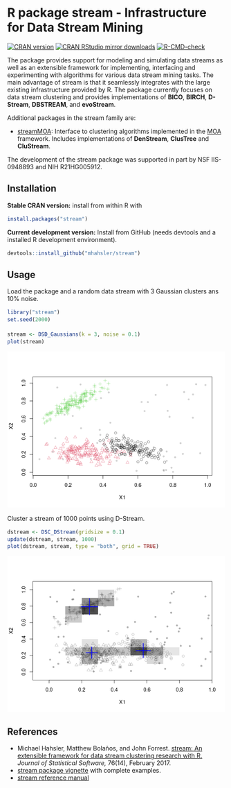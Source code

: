 R package stream - Infrastructure for Data Stream Mining
================

[![CRAN
version](http://www.r-pkg.org/badges/version/stream)](https://cran.r-project.org/package=stream)
[![CRAN RStudio mirror
downloads](http://cranlogs.r-pkg.org/badges/stream)](https://cran.r-project.org/package=stream)
[![R-CMD-check](https://github.com/mhahsler/stream/workflows/R-CMD-check/badge.svg)](https://github.com/mhahsler/stream/actions)

The package provides support for modeling and simulating data streams as
well as an extensible framework for implementing, interfacing and
experimenting with algorithms for various data stream mining tasks. The
main advantage of stream is that it seamlessly integrates with the large
existing infrastructure provided by R. The package currently focuses on
data stream clustering and provides implementations of **BICO**,
**BIRCH**, **D-Stream**, **DBSTREAM**, and **evoStream**.

Additional packages in the stream family are:

-   [streamMOA](https://github.com/mhahsler/streamMOA): Interface to
    clustering algorithms implemented in the
    [MOA](https://moa.cms.waikato.ac.nz/) framework. Includes
    implementations of **DenStream**, **ClusTree** and **CluStream**.

The development of the stream package was supported in part by NSF
IIS-0948893 and NIH R21HG005912.

## Installation

**Stable CRAN version:** install from within R with

``` r
install.packages("stream")
```

**Current development version:** Install from GitHub (needs devtools and
a installed R development environment).

``` r
devtools::install_github("mhahsler/stream")
```

## Usage

Load the package and a random data stream with 3 Gaussian clusters ans
10% noise.

``` r
library("stream")
set.seed(2000)

stream <- DSD_Gaussians(k = 3, noise = 0.1)
plot(stream)
```

![](inst/README_files/unnamed-chunk-4-1.png)<!-- -->

Cluster a stream of 1000 points using D-Stream.

``` r
dstream <- DSC_DStream(gridsize = 0.1)
update(dstream, stream, 1000)
plot(dstream, stream, type = "both", grid = TRUE)
```

![](inst/README_files/Dstream-1.png)<!-- -->

## References

-   Michael Hahsler, Matthew Bolaños, and John Forrest. [stream: An
    extensible framework for data stream clustering research with
    R.](https://dx.doi.org/10.18637/jss.v076.i14) *Journal of
    Statistical Software,* 76(14), February 2017.
-   [stream package
    vignette](https://cran.r-project.org/package=stream/vignettes/stream.pdf)
    with complete examples.
-   [stream reference
    manual](https://cran.r-project.org/package=stream/stream.pdf)
